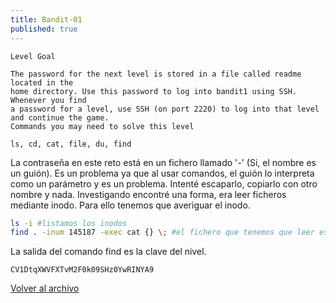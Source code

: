 ```yaml
---
title: Bandit-01
published: true
---
```


```
Level Goal

The password for the next level is stored in a file called readme located in the 
home directory. Use this password to log into bandit1 using SSH. Whenever you find
a password for a level, use SSH (on port 2220) to log into that level and continue the game.
Commands you may need to solve this level

ls, cd, cat, file, du, find
```

La contraseña en este reto está en un fichero llamado '-' (Si, el nombre es un guión). 
Es un problema ya que al usar comandos, el guión lo interpreta como un parámetro y es un problema. 
Intenté escaparlo, copiarlo con otro nombre y nada. Investigando encontré una forma, era leer 
ficheros mediante inodo. Para ello tenemos que averiguar el inodo.

```bash
ls -i #listamos los inodos
find . -inum 145187 -exec cat {} \; #el fichero que tenemos que leer es el inodo 145187
```

La salida del comando find es la clave del nivel.

```
CV1DtqXWVFXTvM2F0k09SHz0YwRINYA9
```

[Volver al archivo](archive)

